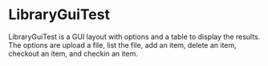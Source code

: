 # LibraryGuiTest

LibraryGuiTest is a GUI layout with options and a table to display the results.
The options are upload a file, list the file, add an item, delete an item, checkout an item, and checkin an item.

